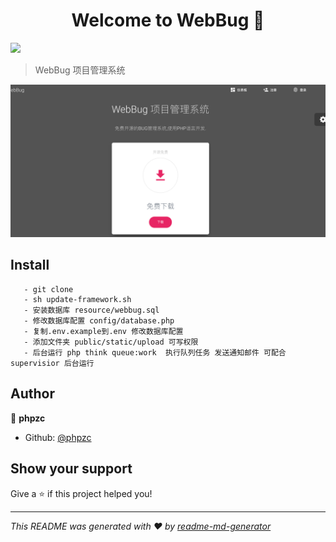 <h1 align="center">Welcome to WebBug 👋</h1>
<p>
  <img src="https://img.shields.io/badge/version-1.7-blue.svg?cacheSeconds=2592000" />
</p>

> WebBug 项目管理系统

![](resource/1.png)

## Install

```
   - git clone 
   - sh update-framework.sh
   - 安装数据库 resource/webbug.sql
   - 修改数据库配置 config/database.php
   - 复制.env.example到.env 修改数据库配置
   - 添加文件夹 public/static/upload 可写权限
   - 后台运行 php think queue:work  执行队列任务 发送通知邮件 可配合 supervisior 后台运行

```

## Author

👤 **phpzc**

* Github: [@phpzc](https://github.com/phpzc)

## Show your support

Give a ⭐️ if this project helped you!

***
_This README was generated with ❤️ by [readme-md-generator](https://github.com/kefranabg/readme-md-generator)_
